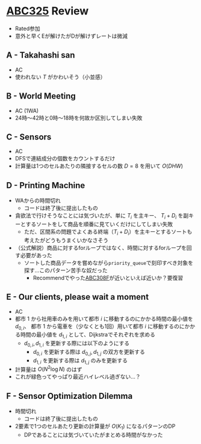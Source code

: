# [ABC325](https://atcoder.jp/contests/abc325) Review
- Rated参加
- 意外と早くEが解けたがDが解けずレートは微減

## A - Takahashi san
- AC
- 使われない $T$ がかわいそう（小並感）

## B - World Meeting
- AC (1WA)
- 24時～42時と0時～18時を何故か区別してしまい失敗

## C - Sensors
- AC
- DFSで連結成分の個数をカウントするだけ
- 計算量は1つのセルあたりの隣接するセルの数 $D = 8$ を用いて $O(DHW)$

## D - Printing Machine
- WAからの時間切れ
  - コードは終了後に提出したもの
- 貪欲法で行けそうなことには気づいたが、単に $T_i$ を主キー、 $T_i + D_i$ を副キーとするソートをして商品を順番に見ていくだけにしてしまい失敗
  - ただ、区間系の問題でよくある終端（$T_i + D_i$）を主キーとするソートも考えたがどうもうまくいかなさそう
- （公式解説）商品に対するforループではなく、時間に対するforループを回す必要があった
  - ソートした商品データを嘗めながら`priority_queue`で刻印すべき対象を探す…このパターン苦手な奴だった
    - Recommendでやった[ABC308F](https://atcoder.jp/contests/abc308/tasks/abc308_f)が近いといえば近いか？要復習

## E - Our clients, please wait a moment
- AC
- 都市 $1$ から社用車のみを用いて都市 $i$ に移動するのにかかる時間の最小値を $d_{0,i}$、 都市 $1$ から電車を（少なくとも1回）用いて都市 $i$ に移動するのにかかる時間の最小値を $d_{1,i}$ として、Dijkstraでそれぞれを求める
  - $d_{0,i}, d_{1,i}$ を更新する際には以下のようにする
    - $d_{0,i}$ を更新する際は $d_{0,j}, d_{1,j}$ の双方を更新する
    - $d_{1,i}$ を更新する際は $d_{1,j}$ のみを更新する
- 計算量は $O(N^2 \log N)$ のはず
- これが緑色ってやっぱり最近ハイレベル過ぎない…？

## F - Sensor Optimization Dilemma
- 時間切れ
  - コードは終了後に提出したもの
- 2要素で1つのセルあたり更新の計算量が $O(K_1)$ になるパターンのDP
  - DPであることには気づいていたがまとめる時間がなかった